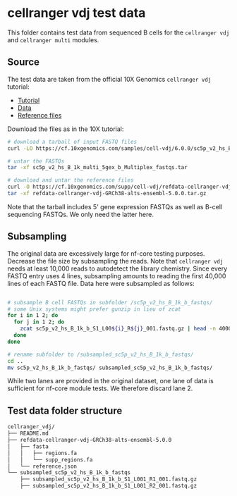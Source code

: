 # cellranger vdj test data

This folder contains test data from sequenced B cells for the `cellranger vdj` and `cellranger multi` modules.

## Source

The test data are taken from the official 10X Genomics `cellranger vdj` tutorial:
- [Tutorial](https://support.10xgenomics.com/single-cell-vdj/software/pipelines/latest/tutorial/tutorial-vdj)
- [Data](https://www.10xgenomics.com/resources/datasets/human-b-cells-from-a-healthy-donor-1-k-cells-2-standard-6-0-0)
- [Reference files](https://support.10xgenomics.com/single-cell-vdj/software/pipelines/latest/tutorial/tutorial-vdj#download:~:text=https%3A//cf.10xgenomics.com/supp/cell%2Dvdj/refdata%2Dcellranger%2Dvdj%2DGRCh38%2Dalts%2Densembl%2D5.0.0.tar.gz)

Download the files as in the 10X tutorial:
```bash
# download a tarball of input FASTQ files
curl -LO https://cf.10xgenomics.com/samples/cell-vdj/6.0.0/sc5p_v2_hs_B_1k_multi_5gex_b_Multiplex/sc5p_v2_hs_B_1k_multi_5gex_b_Multiplex_fastqs.tar

# untar the FASTQs
tar -xf sc5p_v2_hs_B_1k_multi_5gex_b_Multiplex_fastqs.tar

# download and untar the reference files
curl -O https://cf.10xgenomics.com/supp/cell-vdj/refdata-cellranger-vdj-GRCh38-alts-ensembl-5.0.0.tar.gz
tar -xf refdata-cellranger-vdj-GRCh38-alts-ensembl-5.0.0.tar.gz
```

Note that the tarball includes 5' gene expression FASTQs as well as B-cell sequencing FASTQs.
We only need the latter here.

## Subsampling

The original data are excessively large for nf-core testing purposes.
Decrease the file size by subsampling the reads. 
Note that `cellranger vdj` needs at least 10,000 reads to autodetect the library chemistry.
Since every FASTQ entry uses 4 lines, subsampling amounts to reading the first 40,000 lines of each FASTQ file.
Data here were subsampled as follows:

```bash

# subsample B cell FASTQs in subfolder /sc5p_v2_hs_B_1k_b_fastqs/
# some Unix systems might prefer gunzip in lieu of zcat
for i in 1 2; do
  for j in 1 2; do
    zcat sc5p_v2_hs_B_1k_b_S1_L00${i}_R${j}_001.fastq.gz | head -n 40000 | gzip -c > subsampled_sc5p_v2_hs_B_1k_b_S1_L00${i}_R${j}_001.fastq.gz
  done
done

# rename subfolder to /subsampled_sc5p_v2_hs_B_1k_b_fastqs/
cd ..
mv sc5p_v2_hs_B_1k_b_fastqs/ subsampled_sc5p_v2_hs_B_1k_b_fastqs/
```

While two lanes are provided in the original dataset,
one lane of data is sufficient for nf-core module tests.
We therefore discard lane 2.

## Test data folder structure

```bash
cellranger_vdj/
├── README.md
├── refdata-cellranger-vdj-GRCh38-alts-ensembl-5.0.0
│   ├── fasta
│   │   ├── regions.fa
│   │   └── supp_regions.fa
│   └── reference.json
└── subsampled_sc5p_v2_hs_B_1k_b_fastqs
    ├── subsampled_sc5p_v2_hs_B_1k_b_S1_L001_R1_001.fastq.gz
    ├── subsampled_sc5p_v2_hs_B_1k_b_S1_L001_R2_001.fastq.gz
```
